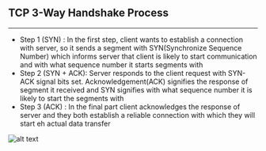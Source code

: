 ## TCP 3-Way Handshake Process
---

* Step 1 (SYN) : In the first step, client wants to establish a connection with server, so it sends a segment with SYN(Synchronize Sequence Number) which informs server that client is likely to start communication and with what sequence number it starts segments with
* Step 2 (SYN + ACK): Server responds to the client request with SYN-ACK signal bits set. Acknowledgement(ACK) signifies the response of segment it received and SYN signifies with what sequence number it is likely to start the segments with
* Step 3 (ACK) : In the final part client acknowledges the response of server and they both establish a reliable connection with which they will start eh actual data transfer

![alt text](https://cdncontribute.geeksforgeeks.org/wp-content/uploads/handshake-1.png)
